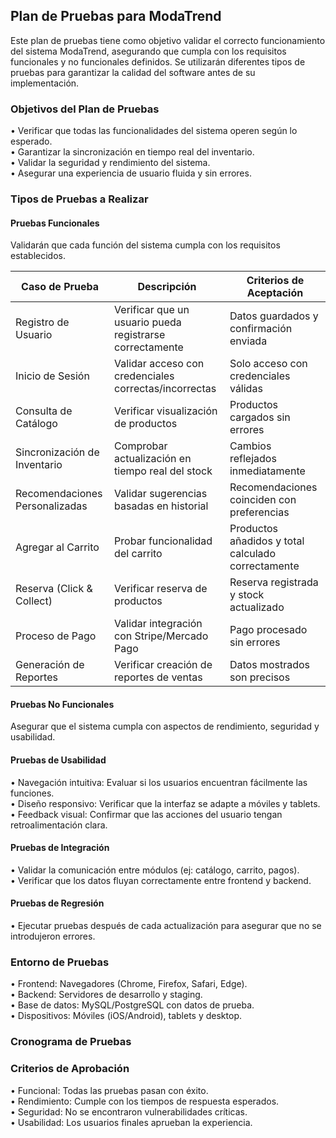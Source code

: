 ## Plan de Pruebas para ModaTrend

Este plan de pruebas tiene como objetivo validar el correcto funcionamiento del sistema ModaTrend, asegurando que cumpla con los requisitos funcionales y no funcionales definidos. Se utilizarán diferentes tipos de pruebas para garantizar la calidad del software antes de su implementación.

### Objetivos del Plan de Pruebas

• Verificar que todas las funcionalidades del sistema operen según lo esperado.  
• Garantizar la sincronización en tiempo real del inventario.  
• Validar la seguridad y rendimiento del sistema.  
• Asegurar una experiencia de usuario fluida y sin errores.  

### Tipos de Pruebas a Realizar

#### Pruebas Funcionales

Validarán que cada función del sistema cumpla con los requisitos establecidos.

| Caso de Prueba                | Descripción                                                                 | Criterios de Aceptación                              |
|-------------------------------|-----------------------------------------------------------------------------|------------------------------------------------------|
| Registro de Usuario           | Verificar que un usuario pueda registrarse correctamente                    | Datos guardados y confirmación enviada               |
| Inicio de Sesión              | Validar acceso con credenciales correctas/incorrectas                       | Solo acceso con credenciales válidas                 |
| Consulta de Catálogo          | Verificar visualización de productos                                       | Productos cargados sin errores                       |
| Sincronización de Inventario  | Comprobar actualización en tiempo real del stock                           | Cambios reflejados inmediatamente                   |
| Recomendaciones Personalizadas| Validar sugerencias basadas en historial                                    | Recomendaciones coinciden con preferencias          |
| Agregar al Carrito            | Probar funcionalidad del carrito                                           | Productos añadidos y total calculado correctamente  |
| Reserva (Click & Collect)     | Verificar reserva de productos                                             | Reserva registrada y stock actualizado              |
| Proceso de Pago               | Validar integración con Stripe/Mercado Pago                                | Pago procesado sin errores                          |
| Generación de Reportes        | Verificar creación de reportes de ventas                                   | Datos mostrados son precisos                        |

#### Pruebas No Funcionales

Asegurar que el sistema cumpla con aspectos de rendimiento, seguridad y usabilidad.


#### Pruebas de Usabilidad

• Navegación intuitiva: Evaluar si los usuarios encuentran fácilmente las funciones.  
• Diseño responsivo: Verificar que la interfaz se adapte a móviles y tablets.  
• Feedback visual: Confirmar que las acciones del usuario tengan retroalimentación clara.  

#### Pruebas de Integración

• Validar la comunicación entre módulos (ej: catálogo, carrito, pagos).  
• Verificar que los datos fluyan correctamente entre frontend y backend.  

#### Pruebas de Regresión

• Ejecutar pruebas después de cada actualización para asegurar que no se introdujeron errores.  

### Entorno de Pruebas

• Frontend: Navegadores (Chrome, Firefox, Safari, Edge).  
• Backend: Servidores de desarrollo y staging.  
• Base de datos: MySQL/PostgreSQL con datos de prueba.  
• Dispositivos: Móviles (iOS/Android), tablets y desktop.  

### Cronograma de Pruebas



### Criterios de Aprobación

• Funcional: Todas las pruebas pasan con éxito.  
• Rendimiento: Cumple con los tiempos de respuesta esperados.  
• Seguridad: No se encontraron vulnerabilidades críticas.  
• Usabilidad: Los usuarios finales aprueban la experiencia.  
  
